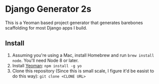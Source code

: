 # Django Generator 2s

This is a Yeoman based project generator that generates barebones scaffolding for most Django apps I build.

## Install

1. Assuming you're using a Mac, install Homebrew and run `brew install node`. You'll need Node 8 or later.
2. Install [Yeoman](http://yeoman.io/): `npm install -g yo`
3. Clone this repository (Since this is small scale, I figure it'd be easist to do this way): `git clone <CLONE URL>`

